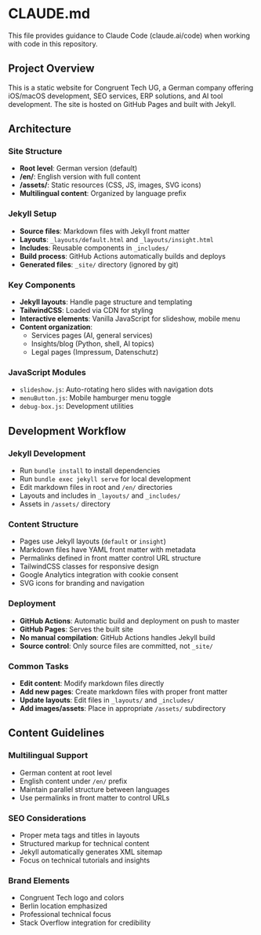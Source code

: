 # CLAUDE.md

This file provides guidance to Claude Code (claude.ai/code) when working with code in this repository.

## Project Overview

This is a static website for Congruent Tech UG, a German company offering iOS/macOS development, SEO services, ERP solutions, and AI tool development. The site is hosted on GitHub Pages and built with Jekyll.

## Architecture

### Site Structure
- **Root level**: German version (default)
- **/en/**: English version with full content
- **/assets/**: Static resources (CSS, JS, images, SVG icons)
- **Multilingual content**: Organized by language prefix

### Jekyll Setup
- **Source files**: Markdown files with Jekyll front matter
- **Layouts**: `_layouts/default.html` and `_layouts/insight.html`
- **Includes**: Reusable components in `_includes/`
- **Build process**: GitHub Actions automatically builds and deploys
- **Generated files**: `_site/` directory (ignored by git)

### Key Components
- **Jekyll layouts**: Handle page structure and templating
- **TailwindCSS**: Loaded via CDN for styling
- **Interactive elements**: Vanilla JavaScript for slideshow, mobile menu
- **Content organization**: 
  - Services pages (AI, general services)
  - Insights/blog (Python, shell, AI topics)
  - Legal pages (Impressum, Datenschutz)

### JavaScript Modules
- `slideshow.js`: Auto-rotating hero slides with navigation dots
- `menuButton.js`: Mobile hamburger menu toggle
- `debug-box.js`: Development utilities

## Development Workflow

### Jekyll Development
- Run `bundle install` to install dependencies
- Run `bundle exec jekyll serve` for local development
- Edit markdown files in root and `/en/` directories
- Layouts and includes in `_layouts/` and `_includes/`
- Assets in `/assets/` directory

### Content Structure
- Pages use Jekyll layouts (`default` or `insight`)
- Markdown files have YAML front matter with metadata
- Permalinks defined in front matter control URL structure
- TailwindCSS classes for responsive design
- Google Analytics integration with cookie consent
- SVG icons for branding and navigation

### Deployment
- **GitHub Actions**: Automatic build and deployment on push to master
- **GitHub Pages**: Serves the built site
- **No manual compilation**: GitHub Actions handles Jekyll build
- **Source control**: Only source files are committed, not `_site/`

### Common Tasks
- **Edit content**: Modify markdown files directly
- **Add new pages**: Create markdown files with proper front matter
- **Update layouts**: Edit files in `_layouts/` and `_includes/`
- **Add images/assets**: Place in appropriate `/assets/` subdirectory

## Content Guidelines

### Multilingual Support
- German content at root level
- English content under `/en/` prefix
- Maintain parallel structure between languages
- Use permalinks in front matter to control URLs

### SEO Considerations
- Proper meta tags and titles in layouts
- Structured markup for technical content
- Jekyll automatically generates XML sitemap
- Focus on technical tutorials and insights

### Brand Elements
- Congruent Tech logo and colors
- Berlin location emphasized
- Professional technical focus
- Stack Overflow integration for credibility